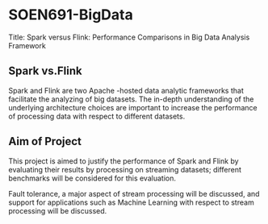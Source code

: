 # SOEN691-BigData
Title: Spark versus Flink: Performance Comparisons in Big Data Analysis Framework

## Spark vs.Flink
Spark and Flink are two Apache -hosted data analytic frameworks that facilitate the analyzing of big datasets. The in-depth understanding of the underlying architecture choices are important to increase the performance of processing data with respect to different datasets. 

## Aim of ProjectThis project is aimed to justify the performance of Spark and Flink by evaluating their results by processing on streaming datasets; different benchmarks will be considered for this evaluation. 

Fault tolerance, a major aspect of stream processing will be discussed, and support for applications such as Machine Learning with respect to stream processing will be discussed.
